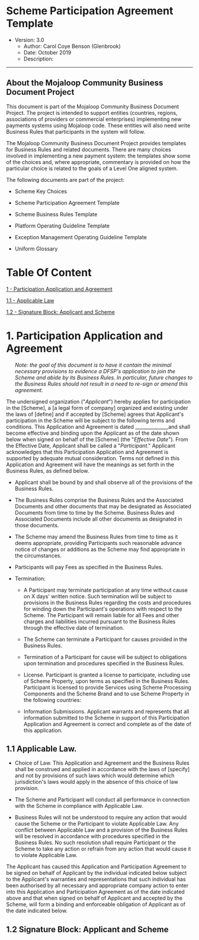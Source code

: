 # Scheme Participation Agreement Template

- Version: 3.0 
    - Author: Carol Coye Benson (Glenbrook) 
    - Date: October 2019
    - Description: 
---

## **About the Mojaloop Community Business Document Project**

This document is part of the Mojaloop Community Business Document Project. The project is intended to support entities (countries, regions, associations of providers or commercial enterprises) implementing new payments systems using Mojaloop code. These entities will also need write Business Rules that participants in the system will follow.

The Mojaloop Community Business Document Project provides templates for Business Rules and related documents. There are many choices involved in implementing a new payment system: the templates show some of the choices and, where appropriate, commentary is provided on how the particular choice is related to the goals of a Level One aligned system.

The following documents are part of the project:

- Scheme Key Choices

- Scheme Participation Agreement Template

- Scheme Business Rules Template

- Platform Operating Guideline Template

- Exception Management Operating Guideline Template

- Uniform Glossary

# Table Of Content

[1 - Participation Application and Agreement](#1-participation-application-and-agreement)
    
[1.1 - Applicable Law](#11-applicable-law)

[1.2 - Signature Block: Applicant and Scheme](#12-signature-block-applicant-and-scheme)

# 1. Participation Application and Agreement

_<ul>Note: the goal of this document is to have it contain the minimal necessary provisions to evidence a DFSP's application to join the Scheme and abide by its Business Rules. In particular, future changes to the Business Rules should not result in a need to re-sign or amend this agreement.</ul>_

The undersigned organization ("_Applicant_") hereby applies for participation in the \[Scheme\], a \[a legal form of company\] organized and existing under the laws of \[define\] and if accepted by \[Scheme\] agrees that Applicant's participation in the Scheme will be subject to the following terms and conditions. This Application and Agreement is dated \_\_\_\_\_\_\_\_\_\_\_\_\_\_and shall become effective and binding upon the Applicant as of the date shown below when signed on behalf of the \[Scheme\] (the "*Effective Date*"). From the Effective Date, Applicant shall be called a "*Participant*." Applicant acknowledges that this Participation Application and Agreement is supported by adequate mutual consideration. Terms not defined in this Application and Agreement will have the meanings as set forth in the Business Rules, as defined below.

- Applicant shall be bound by and shall observe all of the provisions of the Business Rules.

- The Business Rules comprise the Business Rules and the Associated Documents and other documents that may be designated as Associated Documents from time to time by the Scheme. Business Rules and Associated Documents include all other documents as designated in those documents.

- The Scheme may amend the Business Rules from time to time as it deems appropriate, providing Participants such reasonable advance notice of changes or additions as the Scheme may find appropriate in the circumstances.

- Participants will pay Fees as specified in the Business Rules.

- Termination:

    - A Participant may terminate participation at any time without cause on X days' written notice. Such termination will be subject to provisions in the Business Rules regarding the costs and procedures for winding down the Participant's operations with respect to the Scheme. The Participant will remain liable for all Fees and other charges and liabilities incurred pursuant to the Business Rules through the effective date of termination.

    - The Scheme can terminate a Participant for causes provided in the Business Rules.

    - Termination of a Participant for cause will be subject to obligations upon termination and procedures specified in the Business Rules.

    - License. Participant is granted a license to participate, including use of Scheme Property, upon terms as specified in the Business Rules. Participant is licensed to provide Services using Scheme Processing Components and the Scheme Brand and to use Scheme Property in the following countries:

    - Information Submissions. Applicant warrants and represents that all information submitted to the Scheme in support of this Participation Application and Agreement is correct and complete as of the date of this application.

## 1.1 Applicable Law.

- Choice of Law. This Application and Agreement and the Business Rules shall be construed and applied in accordance with the laws of \[specify\] and not by provisions of such laws which would determine which jurisdiction's laws would apply in the absence of this choice of law provision.

- The Scheme and Participant will conduct all performance in connection with the Scheme in compliance with Applicable Law.

- Business Rules will not be understood to require any action that would cause the Scheme or the Participant to violate Applicable Law. Any conflict between Applicable Law and a provision of the Business Rules will be resolved in accordance with procedures specified in the Business Rules. No such resolution shall require Participant or the Scheme to take any action or refrain from any action that would cause it to violate Applicable Law.

The Applicant has caused this Application and Participation Agreement to be signed on behalf of Applicant by the individual indicated below subject to the Applicant's warranties and representations that such individual has been authorised by all necessary and appropriate company action to enter into this Application and Participation Agreement as of the date indicated above and that when signed on behalf of Applicant and accepted by the Scheme, will form a binding and enforceable obligation of Applicant as of the date indicated below.

## 1.2 Signature Block: Applicant and Scheme
